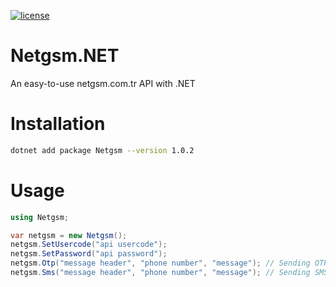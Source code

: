 [![license](https://img.shields.io/:license-mit-blue.svg)](https://github.com/ozgur-soft/Netgsm.NET/blob/main/LICENSE.md)

# Netgsm.NET
An easy-to-use netgsm.com.tr API with .NET

# Installation
```bash
dotnet add package Netgsm --version 1.0.2
```

# Usage
```c#
using Netgsm;

var netgsm = new Netgsm();
netgsm.SetUsercode("api usercode");
netgsm.SetPassword("api password");
netgsm.Otp("message header", "phone number", "message"); // Sending OTP message
netgsm.Sms("message header", "phone number", "message"); // Sending SMS message
```
